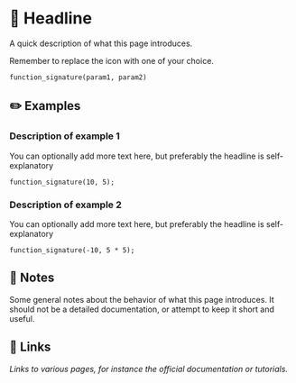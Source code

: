 # 🎅 Headline

A quick description of what this page introduces.

Remember to replace the icon with one of your choice.

````mysql
function_signature(param1, param2)
````

## ✏️ Examples
### Description of example 1
You can optionally add more text here, but preferably the headline is self-explanatory
````mysql
function_signature(10, 5);
````

### Description of example 2
You can optionally add more text here, but preferably the headline is self-explanatory
````mysql
function_signature(-10, 5 * 5);
````

## 📜 Notes 
Some general notes about the behavior of what this page introduces.
It should not be a detailed documentation, or attempt to keep it short and useful.

## 📌 Links
_Links to various pages, for instance the official documentation or tutorials._
